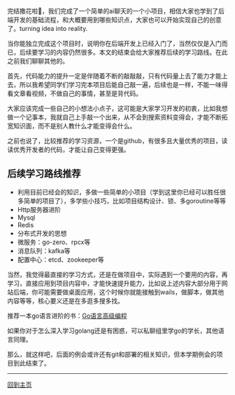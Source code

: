 完结撒花啦🎉，我们完成了一个简单的ai聊天的一个小项目，相信大家也学到了后端开发的基础流程，和大概要用到哪些知识点，大家也可以开始实现自己的创意了。turning idea into reality.

当你能独立完成这个项目时，说明你在后端开发上已经入门了，当然仅仅是入门而已，后续要学习的内容仍然很多。本文的结束会给大家推荐后续的学习路线。在此之前我们聊聊其他的。

首先，代码能力的提升一定是伴随着不断的敲敲敲，只有代码量上去了能力才能上去，所以我希望同学们学习完本项目后能自己敲一遍，后续也是一样，不能一味得看文章看视频，不做自己的事情，甚至是背代码。

大家应该完成一些自己的小想法小点子，这可能是大家学习开发的初衷，比如我想做一个记事本，我就自己上手敲一个出来，从不会到搜索资料变得会，才能不断拓宽知识面，而不是别人教什么才能变得会什么。

之前也说了，比较推荐的学习资源，一个是github，有很多且大量优秀的项目，读读优秀开发者的代码，才能让自己变得更强。

## 后续学习路线推荐

- 利用目前已经会的知识，多做一些简单的小项目（学到这里你已经可以胜任很多简单的项目了），多学些小技巧，比如项目结构设计、锁、多goroutine等等
- Http服务器进阶
- Mysql
- Redis
- 分布式开发的思想
- 微服务：go-zero、rpcx等
- 消息队列：kafka等
- 配置中心：etcd、zookeeper等

当然，我觉得最直接的学习方式，还是在做项目中，实际遇到一个要用的内容，再学习，直接应用到项目内容中，才能快速提升能力，比如说上述内容大部分用于网站后端，你可能需要做桌面应用，这个时候你就能接触到wails，做脚本，做其他内容等等，核心要义还是在多逛多搜多找。

推荐一本go语言进阶的书：[Go语言高级编程](https://chai2010.cn/advanced-go-programming-book/)

如果你对于怎么深入学习golang还是有困惑，可以私聊组里学go的学长，其他语言同理。

那么，就这样吧，后面的例会或许还有git和部署的相关知识，但本学期例会的项目到此结束了。

---
[回到主页](README.md)